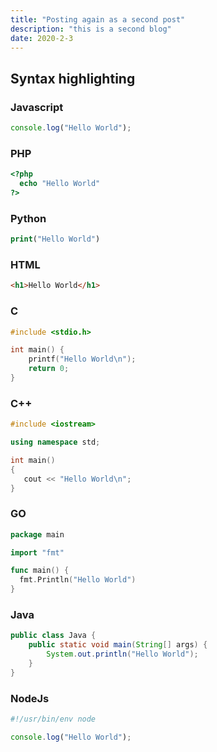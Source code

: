 ```yaml
---
title: "Posting again as a second post"
description: "this is a second blog"
date: 2020-2-3
---
```


## Syntax highlighting

### Javascript

```js
console.log("Hello World");
```

### PHP

```php
<?php
  echo "Hello World"
?>
```

### Python

```php
print("Hello World")
```

### HTML

```html
<h1>Hello World</h1>
```

### C

```c
#include <stdio.h>

int main() {
	printf("Hello World\n");
	return 0;
}
```

### C++

```cpp
#include <iostream>

using namespace std;

int main()
{
   cout << "Hello World\n";
}
```

### GO

```go
package main

import "fmt"

func main() {
  fmt.Println("Hello World")
}
```

### Java

```java
public class Java {
	public static void main(String[] args) {
		System.out.println("Hello World");
	}
}
```

### NodeJs

```js
#!/usr/bin/env node

console.log("Hello World");
```
